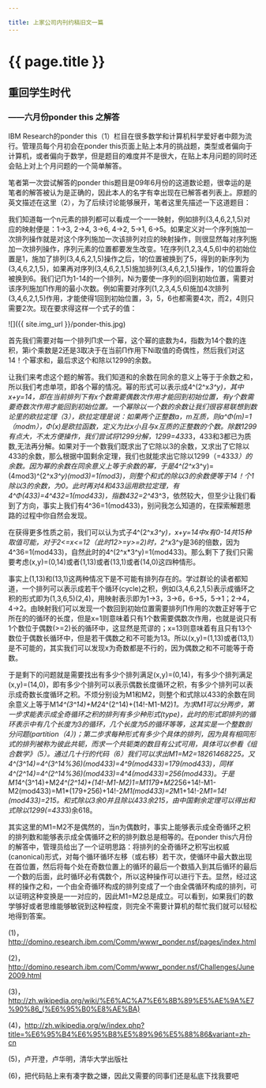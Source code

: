 ```yaml
---

title: 上家公司内刊约稿旧文一篇 
---
```


{{ page.title }}
===============

## 重回学生时代

### ——六月份ponder this 之解答

IBM Research的ponder this（1）栏目在很多数学和计算机科学爱好者中颇为流行。管理员每个月初会在ponder this页面上贴上本月的挑战题，类型或者偏向于计算机，或者偏向于数学，但是题目的难度并不是很大，在贴上本月问题的同时还会贴上对上个月问题的一个简单解答。

笔者第一次尝试解答的ponder this题目是09年6月份的这道数论题，很幸运的是笔者的解答被认为是正确的，因此本人的名字有幸出现在已解答者列表上。原题的英文描述在这里（2），为了后续讨论能够展开，笔者这里先描述一下这道题目：

我们知道每一个n元素的排列都可以看成一个一一映射，例如排列(3,4,6,2,1,5)对应的映射便是：1->3, 2->4, 3->6, 4->2, 5->1, 6->5。如果定义对一个序列施加一次排列操作就是对这个序列施加一次该排列对应的映射操作，则很显然每对序列施加一次排列操作，序列元素的位置都要发生改变。1在序列(1,2,3,4,5,6)中的初始位置是1，施加了排列(3,4,6,2,1,5)操作之后，1的位置被换到了5，得到的新序列为(3,4,6,2,1,5)，如果再对序列(3,4,6,2,1,5)施加排列(3,4,6,2,1,5)操作，1的位置将会被换到6。我们记Π为1-14的一个排列，Ni为要使一序列的i回到初始位置，需要对该序列施加Π作用的最小次数。例如需要对序列(1,2,3,4,5,6)施加4次排列(3,4,6,2,1,5)作用，才能使得1回到初始位置，3，5，6也都需要4次，而2，4则只需要2次。现在要求得这样一个式子的值：

![]({{ site.img_url }}/ponder-this.jpg)

首先我们需要对每一个排列Π求一个幂，这个幂的底数为4，指数为14个数的连积，第i个乘数是2还是3取决于在当前Π作用下Ni取值的奇偶性，然后我们对这14！个幂求和，最后求这个和除以1299的余数。

让我们来考虑这个题的解答。我们知道和的余数在同余的意义上等于于余数之和，所以我们考虑单项，即各个幂的情况。幂的形式可以表示成4^(2^x*3^y)，其中x+y=14，即在当前排列下有x个数需要偶数次作用才能回到初始位置，有y个数需要奇数次作用才能回到初始位置。一个幂除以一个数的余数让我们很容易联想到数论里的欧拉定理（3），欧拉定理是说：如果两个正整数a，m互质，则a^Φ(m)=1（modm），Φ(x)是欧拉函数，定义为比x小且与x互质的正整数的个数。除数1299有点大，不太方便操作，我们尝试将1299分解，1299=433*3，433和3都已为质数,无法再分解。如果对于一个数我们既求出了它除以3的余数，又求出了它除以433的余数，那么根据中国剩余定理，我们也就能求出它除以1299（=433*3）的余数。因为幂的余数在同余意义上等于余数的幂，于是4^(2^x*3^y)=(4mod3)^(2^x*3^y)(mod3)=1(mod3)，则整个和式的除以3的余数便等于14！个1除以3的余数，为0。此时再对4和433运用欧拉定理，有4^Φ(433)=4^432=1(mod433)，指数432=2^4*3^3，依然较大，但至少让我们看到了方向，事实上我们有4^36=1(mod433)，别问我怎么知道的，在探索解题思路的过程中你自然会发现。

在获得更多性质之前，我们可以认为式子4^(2^x*3^y)，x+y=14中x有0-14共15种取值可能，对于2<=x<=12（此时12>=y>=2)时，2^x*3^y是36的倍数，因为4^36=1(mod433)，自然此时的4^(2^x*3^y)=1(mod433)。那么剩下了我们只需要考虑(x,y)=(0,14)或者(1,13)或者(13,1)或者(14,0)这四种情形。

事实上(1,13)和(13,1)这两种情况下是不可能有排列存在的。学过群论的读者都知道，一个排列可以表示成若干个循环(cycle)之积，例如(3,4,6,2,1,5)表示成循环之积的形式即为(1,3,6,5)(2,4)，用映射表示即为1->3，3->6，6->5，5->1；2->4，4->2。由映射我们可以发现一个数回到初始位置需要排列Π作用的次数正好等于它所在的的循环的长度，但是x=1则意味着只有1个数需要偶数次作用，也就是说只有1个数位于偶数(>=2)长的循环中，这显然是荒谬的；x=13则意味着有且只有13个数位于偶数长循环中，但是若干偶数之和不可能为13。所以(x,y)=(1,13)或者(13,1）是不可能的，其实我们可以发现x为奇数都是不行的，因为偶数之和不可能等于奇数。

于是剩下的问题就是需要找出有多少个排列满足(x,y)=(0,14)，有多少个排列满足(x,y)=(14,0)，即有多少个排列可以表示偶数长度循环之积，有多少个排列可以表示成奇数长度循环之积。不烦分别设为M1和M2，则整个和式除以433的余数在同余意义上等于M1*4^(3^14)+M2*4^(2^14)+(14!-M1-M2)*1。为求M1可以分两步，第一步求能表示成全奇循环之积的排列有多少种形式(type)，此时的形式即排列的循环表示中有几个长度为3的循环，几个长度为5的循环等等，这其实是一个整数剖分问题(partition（4）)；第二步求每种形式有多少个具体的排列，因为具有相同形式的排列被称为彼此共轭，而求一个共轭类的数目有公式可用，具体可以参看《组合数学》（5）。通过几十行的代码（6）我们可以求出M1=M2=18261468225。又4^(3^14)=4^(3^14%36)(mod433)=4^9(mod433)=179(mod433)，同样4^(2^14)=4^(2^14%36)(mod433)=4^4(mod433)=256(mod433)。于是M1*4^(3^14)+M2*4^(2^14)+(14!-M1-M2)*1=M1*179+M2*256+14!-M1-M2(mod433)=M1*(179+256)+14!-2*M1(mod433)=2*M1+14!-2*M1=14!(mod433)=215。和式除以3余0并且除以433余215，由中国剩余定理可以得出和式除以1299(=433*3)余618。

其实这里的M1=M2不是偶然的，当n为偶数时，事实上能够表示成全奇循环之积的排列数和能够表示成全偶循环之积的排列数总是相等的。在ponder this六月份的解答中，管理员给出了一个证明思路：将排列的全奇循环之积写出权威(canonical)形式，对每个循环循环左移（或右移）若干次，使循环中最大数出现在首位置，然后将每个处在奇数位置上的循环的最后一个数插入到其后循环的最后一个数的后面，此时循环必有偶数个，所以这种操作可以进行下去。显然，经过这样的操作之和，一个由全奇循环构成的排列变成了一个由全偶循环构成的排列，可以证明这种变换是一一对应的，因此M1=M2总是成立。可以看到，如果我们的数学够好或者思维能够敏锐到这种程度，则完全不需要计算机的帮忙我们就可以轻松地得到答案。
         
(1)，http://domino.research.ibm.com/Comm/wwwr_ponder.nsf/pages/index.html

(2)，http://domino.research.ibm.com/Comm/wwwr_ponder.nsf/Challenges/June2009.html

(3)，http://zh.wikipedia.org/wiki/%E6%AC%A7%E6%8B%89%E5%AE%9A%E7%90%86_(%E6%95%B0%E8%AE%BA)

(4)，http://zh.wikipedia.org/w/index.php?title=%E6%95%B4%E6%95%B8%E5%89%96%E5%88%86&variant=zh-cn

(5)，卢开澄，卢华明，清华大学出版社

(6)，把代码贴上来有凑字数之嫌，因此又需要的同事们还是私底下找我要吧
